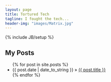 ```yaml
---
layout: page
title: Tortured Tech
tagline: I fought the tech...
header-img: "images/Matrix.jpg"
---
```

{% include JB/setup %}

## My Posts

<ul class="posts">
  {% for post in site.posts %}
    <li><span>{{ post.date | date_to_string }}</span> &raquo; <a href="{{ BASE_PATH }}{{ post.url }}">{{ post.title }}</a></li>
  {% endfor %}
</ul>
